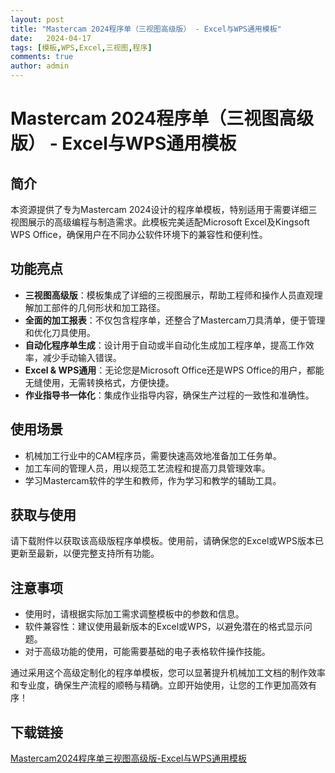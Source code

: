 ```yaml
---
layout: post
title: "Mastercam 2024程序单（三视图高级版） - Excel与WPS通用模板"
date:   2024-04-17
tags: [模板,WPS,Excel,三视图,程序]
comments: true
author: admin
---
```

# Mastercam 2024程序单（三视图高级版） - Excel与WPS通用模板

## 简介

本资源提供了专为Mastercam 2024设计的程序单模板，特别适用于需要详细三视图展示的高级编程与制造需求。此模板完美适配Microsoft Excel及Kingsoft WPS Office，确保用户在不同办公软件环境下的兼容性和便利性。

## 功能亮点

- **三视图高级版**：模板集成了详细的三视图展示，帮助工程师和操作人员直观理解加工部件的几何形状和加工路径。
- **全面的加工报表**：不仅包含程序单，还整合了Mastercam刀具清单，便于管理和优化刀具使用。
- **自动化程序单生成**：设计用于自动或半自动化生成加工程序单，提高工作效率，减少手动输入错误。
- **Excel & WPS通用**：无论您是Microsoft Office还是WPS Office的用户，都能无缝使用，无需转换格式，方便快捷。
- **作业指导书一体化**：集成作业指导内容，确保生产过程的一致性和准确性。

## 使用场景

- 机械加工行业中的CAM程序员，需要快速高效地准备加工任务单。
- 加工车间的管理人员，用以规范工艺流程和提高刀具管理效率。
- 学习Mastercam软件的学生和教师，作为学习和教学的辅助工具。

## 获取与使用

请下载附件以获取该高级版程序单模板。使用前，请确保您的Excel或WPS版本已更新至最新，以便完整支持所有功能。

## 注意事项

- 使用时，请根据实际加工需求调整模板中的参数和信息。
- 软件兼容性：建议使用最新版本的Excel或WPS，以避免潜在的格式显示问题。
- 对于高级功能的使用，可能需要基础的电子表格软件操作技能。

通过采用这个高级定制化的程序单模板，您可以显著提升机械加工文档的制作效率和专业度，确保生产流程的顺畅与精确。立即开始使用，让您的工作更加高效有序！

## 下载链接

[Mastercam2024程序单三视图高级版-Excel与WPS通用模板](https://pan.quark.cn/s/91c249ea49e8)